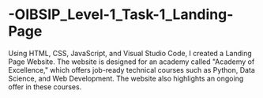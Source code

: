 # -OIBSIP_Level-1_Task-1_Landing-Page
Using HTML, CSS, JavaScript, and Visual Studio Code, I created a Landing Page Website. The website is designed for an academy called "Academy of Excellence," which offers job-ready technical courses such as Python, Data Science, and Web Development. The website also highlights an ongoing offer in these courses.
